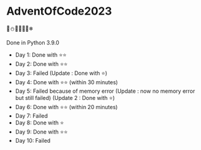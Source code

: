 # AdventOfCode2023
🎄⛄🎅🏼🤶🦌❄

Done in Python 3.9.0

- Day 1: Done with ⭐⭐
- Day 2: Done with ⭐⭐
- Day 3: Failed (Update : Done with ⭐)
- Day 4: Done with ⭐⭐ (within 30 minutes)
- Day 5: Failed because of memory error (Update : now no memory error but still failed) (Update 2 : Done with ⭐)
- Day 6: Done with ⭐⭐ (within 20 minutes)
- Day 7: Failed
- Day 8: Done with ⭐
- Day 9: Done with ⭐⭐
- Day 10: Failed